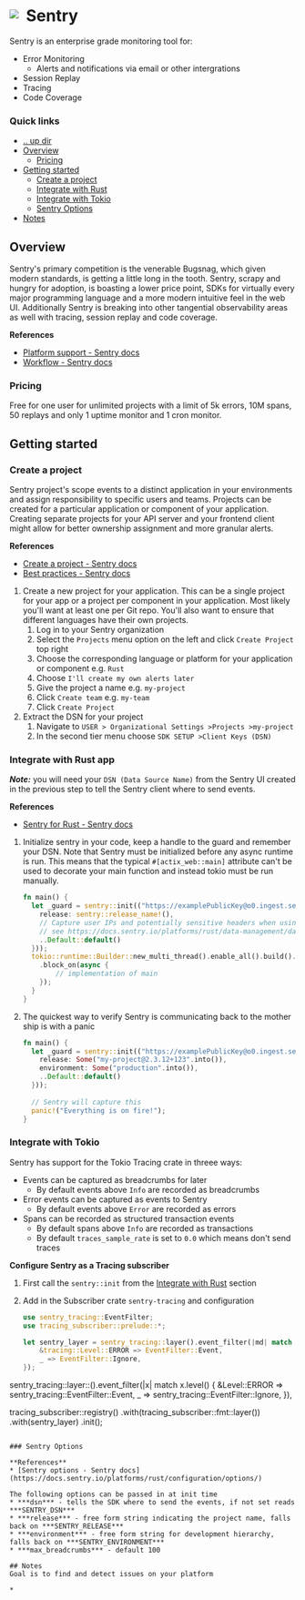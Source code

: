 # Sentry <img style="margin: 6px 13px 0px 0px" align="left" src="../../data/images/logo_36x36.png" />

Sentry is an enterprise grade monitoring tool for:
* Error Monitoring
  * Alerts and notifications via email or other intergrations
* Session Replay
* Tracing
* Code Coverage

### Quick links
- [.. up dir](../README.md)
- [Overview](#overview)
  - [Pricing](#pricing)
- [Getting started](#getting-started)
  - [Create a project](#create-a-project)
  - [Integrate with Rust](#integrate-with-rust)
  - [Integrate with Tokio](#integrate-with-tokio)
  - [Sentry Options](#sentry-options)
- [Notes](#notes)

## Overview
Sentry's primary competition is the venerable Bugsnag, which given modern standards, is getting a 
little long in the tooth. Sentry, scrapy and hungry for adoption, is boasting a lower price point, 
SDKs for virtually every major programming language and a more modern intuitive feel in the web UI. 
Additionally Sentry is breaking into other tangential observability areas as well with tracing, 
session replay and code coverage.

**References**
* [Platform support - Sentry docs](https://docs.sentry.io/platforms/)
* [Workflow - Sentry docs](https://sentry.io/resources/the-sentry-workflow/)

### Pricing
Free for one user for unlimited projects with a limit of 5k errors, 10M spans, 50 replays and only 1 
uptime monitor and 1 cron monitor.

## Getting started

### Create a project
Sentry project's scope events to a distinct application in your environments and assign 
responsibility to specific users and teams. Projects can be created for a particular application or 
component of your application. Creating separate projects for your API server and your frontend 
client might allow for better ownership assignment and more granular alerts.

**References**
* [Create a project - Sentry docs](https://docs.sentry.io/product/sentry-basics/integrate-frontend/create-new-project/)
* [Best practices - Sentry docs](https://docs.sentry.io/organization/getting-started/#4-create-projects)

1. Create a new project for your application. This can be a single project for your app or a project 
   per component in your application. Most likely you'll want at least one per Git repo. You'll also 
   want to ensure that different languages have their own projects.
   1. Log in to your Sentry organization
   2. Select the `Projects` menu option on the left and click `Create Project` top right
   3. Choose the corresponding language or platform for your application or component e.g. `Rust`
   4. Choose `I'll create my own alerts later`
   5. Give the project a name e.g. `my-project`
   6. Click `Create team` e.g. `my-team`
   6. Click `Create Project`
2. Extract the DSN for your project
   1. Navigate to `USER > Organizational Settings >Projects >my-project`
   2. In the second tier menu choose `SDK SETUP >Client Keys (DSN)`

### Integrate with Rust app
***Note:*** you will need your `DSN (Data Source Name)` from the Sentry UI created in the previous step to 
tell the Sentry client where to send events.

**References**
* [Sentry for Rust - Sentry docs](https://docs.sentry.io/platforms/rust/)

1. Initialize sentry in your code, keep a handle to the guard and remember your DSN. Note that Sentry 
   must be initialized before any async runtime is run. This means that the typical 
   `#[actix_web::main]` attribute can't be used to decorate your main function and instead tokio must 
   be run manually.
   ```rust
   fn main() {
     let _guard = sentry::init(("https://examplePublicKey@o0.ingest.sentry.io/0", sentry::ClientOptions {
       release: sentry::release_name!(),
       // Capture user IPs and potentially sensitive headers when using HTTP server integrations
       // see https://docs.sentry.io/platforms/rust/data-management/data-collected for more info
       ..Default::default()
     }));
     tokio::runtime::Builder::new_multi_thread().enable_all().build().unwrap()
       .block_on(async {
           // implementation of main
       });
     }
   }
   ```
3. The quickest way to verify Sentry is communicating back to the mother ship is with a panic
   ```rust
   fn main() {
     let _guard = sentry::init(("https://examplePublicKey@o0.ingest.sentry.io/0", sentry::ClientOptions {
       release: Some("my-project@2.3.12+123".into()),
       environment: Some("production".into()),
       ..Default::default()
     }));
 
     // Sentry will capture this
     panic!("Everything is on fire!");
   }
   ```

### Integrate with Tokio
Sentry has support for the Tokio Tracing crate in threee ways:
* Events can be captured as breadcrumbs for later
  * By default events above `Info` are recorded as breadcrumbs
* Error events can be captured as events to Sentry
  * By default events above `Error` are recorded as errors
* Spans can be recorded as structured transaction events
  * By default spans above `Info` are recorded as transactions
  * By default `traces_sample_rate` is set to `0.0` which means don't send traces

**Configure Sentry as a Tracing subscriber**
1. First call the `sentry::init` from the [Integrate with Rust](#integrate-with-rust) section

2. Add in the Subscriber crate `sentry-tracing` and configuration 
   ```rust
   use sentry_tracing::EventFilter;
   use tracing_subscriber::prelude::*;
   
   let sentry_layer = sentry_tracing::layer().event_filter(|md| match md.level() {
       &tracing::Level::ERROR => EventFilter::Event,
       _ => EventFilter::Ignore,
   });
  sentry_tracing::layer::<Registry>().event_filter(|x| match x.level() {
                        &Level::ERROR => sentry_tracing::EventFilter::Event,
                        _ => sentry_tracing::EventFilter::Ignore,
                    }),
   
   tracing_subscriber::registry()
       .with(tracing_subscriber::fmt::layer())
       .with(sentry_layer)
       .init();
   ```

### Sentry Options

**References**
* [Sentry options - Sentry docs](https://docs.sentry.io/platforms/rust/configuration/options/)

The following options can be passed in at init time
* ***dsn*** - tells the SDK where to send the events, if not set reads ***SENTRY_DSN***
* ***release*** - free form string indicating the project name, falls back on ***SENTRY_RELEASE***
* ***environment*** - free form string for development hierarchy, falls back on ***SENTRY_ENVIRONMENT***
* ***max_breadcrumbs*** - default 100

## Notes
Goal is to find and detect issues on your platform

* 
